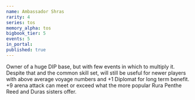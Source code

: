 ```yaml
---
name: Ambassador Shras
rarity: 4
series: tos
memory_alpha: tos
bigbook_tier: 5
events: 5
in_portal:
published: true
---
```


Owner of a huge DIP base, but with few events in which to multiply it. Despite that and the common skill set, will still be useful for newer players with above average voyage numbers and +1 Diplomat for long term benefit. +9 arena attack can meet or exceed what the more popular Rura Penthe Reed and Duras sisters offer.
